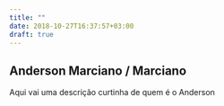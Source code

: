 ```yaml
---
title: ""
date: 2018-10-27T16:37:57+03:00
draft: true
---
```


## Anderson Marciano / Marciano

Aqui vai uma descrição curtinha de quem é o Anderson

